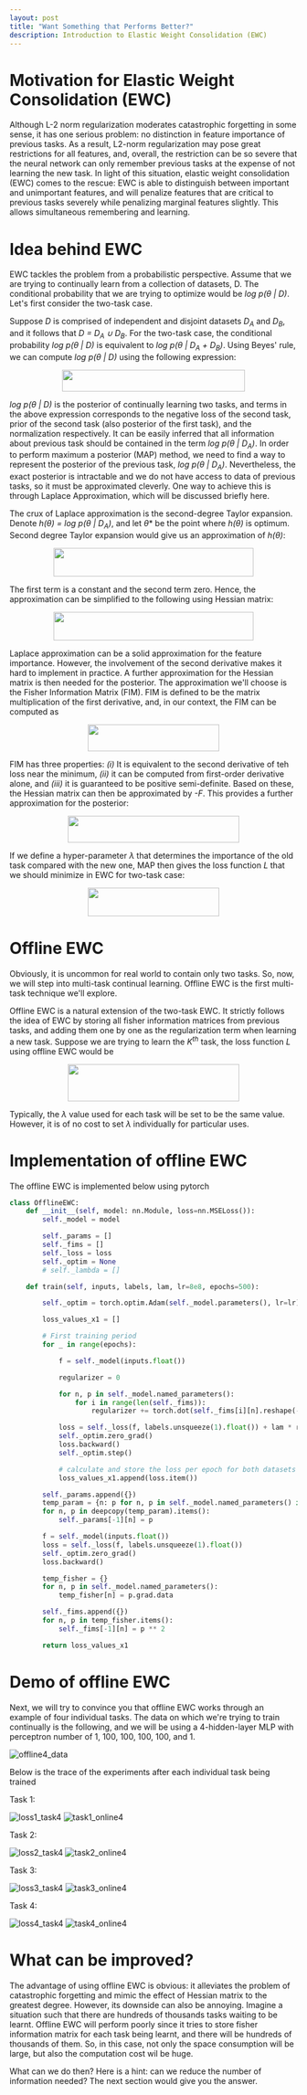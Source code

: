 ```yaml
---
layout: post
title: "Want Something that Performs Better?"
description: Introduction to Elastic Weight Consolidation (EWC)
---
```



Motivation for Elastic Weight Consolidation (EWC)
============
Although L-2 norm regularization moderates catastrophic forgetting in some sense, it has one serious problem: no distinction in feature importance
of previous tasks. As a result, L2-norm regularization may pose great restrictions for all features, and, overall, the restriction can be so severe that the
neural network can only remember previous tasks at the expense of not learning the new task. In light of this situation,
elastic weight consolidation (EWC) comes to the rescue: EWC is able to distinguish between important and unimportant features, and will
penalize features that are critical to previous tasks severely while penalizing marginal features slightly. This allows simultaneous remembering and learning.



Idea behind EWC
============

EWC tackles the problem from a probabilistic perspective. Assume that we are trying to continually learn from a collection of datasets, D. The
conditional probability that we are trying to optimize would be *<span>log p(&theta; | D)</span>*. Let's first consider the two-task case.

Suppose *<span>D</span>* is comprised of independent and disjoint datasets *<span>D<sub>A</sub></span>* and
*<span>D<sub>B</sub></span>*, and it follows that *<span>D = D<sub>A</sub> ∪ D<sub>B</sub></span>*. For the
two-task case, the conditional probability *<span>log p(&theta; | D)</span>* is equivalent to *<span>log p(&theta; | D<sub>A</sub> + D<sub>B</sub>)</span>*.
Using Beyes' rule, we can compute *<span>log p(&theta; | D)</span>* using the following expression:

<p align="center">
  <img width="320" height="38" src="https://github.com/zxllxz2/tempweb/blob/main/docs/assets/images/Bayes_rule_eq2.jpg?raw=true">
</p>

*<span>log p(&theta; | D)</span>* is the posterior of continually learning two tasks, and terms in the above expression
corresponds to the negative loss of the second task, prior of the second task (also posterior of the first task),
and the normalization respectively. It can be easily inferred that all information about previous task should be contained
in the term *<span>log p(&theta; | D<sub>A</sub>)</span>*. In order to perform maximum a posterior (MAP) method, we need to find
a way to represent the posterior of the previous task, *<span>log p(&theta; | D<sub>A</sub>)</span>*. Nevertheless, the exact posterior is intractable and
we do not have access to data of previous tasks, so it must be approximated cleverly. One way to achieve this is through Laplace
Approximation, which will be discussed briefly here.

The crux of Laplace approximation is the second-degree Taylor expansion. Denote *<span> h(&theta;) = log p(&theta; | D<sub>A</sub>)</span>*, and let *<span>&theta;*</span>* be the point where *<span>h(&theta;)</span>*
is optimum. Second degree Taylor expansion would give us an approximation of *<span>h(&theta;)</span>*:

<p align="center">
  <img width="350" height="50" src="https://github.com/zxllxz2/tempweb/blob/main/docs/assets/images/Taylor_expansion_eq3.jpg?raw=true">
</p>


The first term is a constant and the second term zero. Hence, the approximation can be simplified
to the following using Hessian matrix:

<p align="center">
  <img width="350" height="50" src="https://github.com/zxllxz2/tempweb/blob/main/docs/assets/images/Hessian_approximation_eq4.jpg?raw=true">
</p>

Laplace approximation can be a solid approximation for the feature importance. However, the involvement
of the second derivative makes it hard to implement in practice. A further approximation for the Hessian
matrix is then needed for the posterior. The approximation we'll choose is the Fisher Information Matrix (FIM).
FIM is defined to be the matrix multiplication of the first derivative, and, in our context, the FIM can be computed
as

<p align="center">
  <img width="230" height="47" src="https://github.com/zxllxz2/tempweb/blob/main/docs/assets/images/FIM_eq5.jpg?raw=true">
</p>

FIM has three properties: *<span>(i)</span>* It is equivalent to the second derivative of teh loss near the
minimum, *<span>(ii)</span>* it can be computed from first-order derivative alone, and *<span>(iii)</span>* it
is guaranteed to be positive semi-definite. Based on these, the Hessian matrix can then be approximated by *<span>-F</span>*.
This provides a further approximation for the posterior:

<p align="center">
  <img width="300" height="47" src="https://github.com/zxllxz2/tempweb/blob/main/docs/assets/images/FIM_approximation_eq6.jpg?raw=true">
</p>

If we define a hyper-parameter *<span>&lambda;</span>* that determines the importance of the old task compared with the new one,
MAP then gives the loss function *<span>L</span>* that we should minimize in EWC for two-task case:

<p align="center">
  <img width="230" height="50" src="https://github.com/zxllxz2/tempweb/blob/main/docs/assets/images/EWC_loss_eq7.jpg?raw=true">
</p>


Offline EWC
============

Obviously, it is uncommon for real world to contain only two tasks. So, now, we will step into multi-task continual learning.
Offline EWC is the first multi-task technique we'll explore.

Offline EWC is a natural extension of the two-task EWC. It strictly follows the idea of EWC by storing all fisher information matrices from previous tasks,
and adding them one by one as the regularization term when learning a new task. Suppose we are trying to learn the *<span>K<sup>th</sup></span>* task, the
loss function *<span>L</span>* using offline EWC would be

<p align="center">
  <img width="300" height="65" src="https://github.com/zxllxz2/tempweb/blob/main/docs/assets/images/loss_offline_EWC_eq8.jpg?raw=true">
</p>

Typically, the *<span>&lambda;</span>* value used for each task will be set to be the same value. However, it is of no cost to set *<span>&lambda;</span>*
individually for particular uses.


Implementation of offline EWC
============

The offline EWC is implemented below using pytorch

~~~python
class OfflineEWC:
    def __init__(self, model: nn.Module, loss=nn.MSELoss()):
        self._model = model

        self._params = []
        self._fims = []
        self._loss = loss
        self._optim = None
        # self._lambda = []

    def train(self, inputs, labels, lam, lr=8e8, epochs=500):

        self._optim = torch.optim.Adam(self._model.parameters(), lr=lr)

        loss_values_x1 = []

        # First training period
        for _ in range(epochs):

            f = self._model(inputs.float())

            regularizer = 0

            for n, p in self._model.named_parameters():
                for i in range(len(self._fims)):
                    regularizer += torch.dot(self._fims[i][n].reshape(-1), ((p - self._params[i][n]) ** 2).reshape(-1))

            loss = self._loss(f, labels.unsqueeze(1).float()) + lam * regularizer
            self._optim.zero_grad()
            loss.backward()
            self._optim.step()

            # calculate and store the loss per epoch for both datasets
            loss_values_x1.append(loss.item())

        self._params.append({})
        temp_param = {n: p for n, p in self._model.named_parameters() if p.requires_grad}
        for n, p in deepcopy(temp_param).items():
            self._params[-1][n] = p

        f = self._model(inputs.float())
        loss = self._loss(f, labels.unsqueeze(1).float())
        self._optim.zero_grad()
        loss.backward()

        temp_fisher = {}
        for n, p in self._model.named_parameters():
            temp_fisher[n] = p.grad.data

        self._fims.append({})
        for n, p in temp_fisher.items():
            self._fims[-1][n] = p ** 2

        return loss_values_x1
~~~

Demo of offline EWC
============

Next, we will try to convince you that offline EWC works through an example of four individual tasks. The data on which we're trying to train
continually is the following, and we will be using a 4-hidden-layer MLP with perceptron number of 1, 100, 100, 100, 100, and 1.

![offline4_data](https://github.com/zxllxz2/tempweb/blob/main/docs/assets/images/data_online4.png?raw=true)

Below is the trace of the experiments after each individual task being trained

Task 1:

![loss1_task4](https://github.com/zxllxz2/tempweb/blob/main/docs/assets/images/loss1_offline4.png?raw=true)
![task1_online4](https://github.com/zxllxz2/tempweb/blob/main/docs/assets/images/task1_offline4.png?raw=true)

Task 2:

![loss2_task4](https://github.com/zxllxz2/tempweb/blob/main/docs/assets/images/loss2_offline4.png?raw=true)
![task2_online4](https://github.com/zxllxz2/tempweb/blob/main/docs/assets/images/task2_offline4.png?raw=true)

Task 3:

![loss3_task4](https://github.com/zxllxz2/tempweb/blob/main/docs/assets/images/loss3_offline4.png?raw=true)
![task3_online4](https://github.com/zxllxz2/tempweb/blob/main/docs/assets/images/task3_offline4.png?raw=true)

Task 4:

![loss4_task4](https://github.com/zxllxz2/tempweb/blob/main/docs/assets/images/loss4_offline4.png?raw=true)
![task4_online4](https://github.com/zxllxz2/tempweb/blob/main/docs/assets/images/task4_offline4.png?raw=true)


What can be improved?
============

The advantage of using offline EWC is obvious: it alleviates the problem of catastrophic forgetting and mimic the effect
of Hessian matrix to the greatest degree. However, its downside can also be annoying. Imagine a situation such that there are hundreds of thousands
tasks waiting to be learnt. Offline EWC will perform poorly since it tries to store fisher information matrix for each task being
learnt, and there will be hundreds of thousands of them. So, in this case, not only the space consumption will be large, but also the
computation cost wil be huge.

What can we do then? Here is a hint: can we reduce the number of information needed? The next section would give you the answer.
